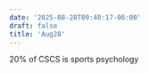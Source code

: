 ```yaml
---
date: '2025-08-28T09:40:17-06:00'
draft: false
title: 'Aug28'
---
```


20% of CSCS is sports psychology

